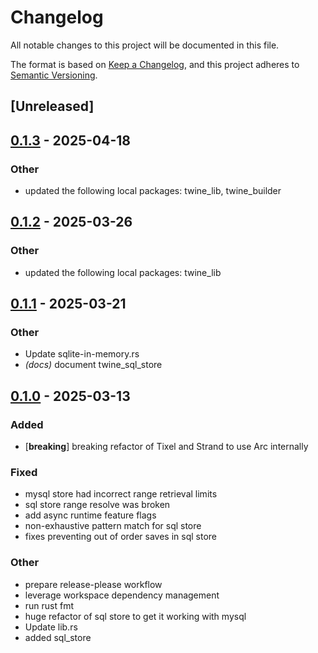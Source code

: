 # Changelog

All notable changes to this project will be documented in this file.

The format is based on [Keep a Changelog](https://keepachangelog.com/en/1.0.0/),
and this project adheres to [Semantic Versioning](https://semver.org/spec/v2.0.0.html).

## [Unreleased]

## [0.1.3](https://github.com/twine-protocol/twine-rs/compare/twine_sql_store-v0.1.2...twine_sql_store-v0.1.3) - 2025-04-18

### Other

- updated the following local packages: twine_lib, twine_builder

## [0.1.2](https://github.com/twine-protocol/twine-rs/compare/twine_sql_store-v0.1.1...twine_sql_store-v0.1.2) - 2025-03-26

### Other

- updated the following local packages: twine_lib

## [0.1.1](https://github.com/twine-protocol/twine-rs/compare/twine_sql_store-v0.1.0...twine_sql_store-v0.1.1) - 2025-03-21

### Other

- Update sqlite-in-memory.rs
- *(docs)* document twine_sql_store

## [0.1.0](https://github.com/twine-protocol/twine-rs/releases/tag/twine_sql_store-v0.1.0) - 2025-03-13

### Added

- [**breaking**] breaking refactor of Tixel and Strand to use Arc internally

### Fixed

- mysql store had incorrect range retrieval limits
- sql store range resolve was broken
- add async runtime feature flags
- non-exhaustive pattern match for sql store
- fixes preventing out of order saves in sql store

### Other

- prepare release-please workflow
- leverage workspace dependency management
- run rust fmt
- huge refactor of sql store to get it working with mysql
- Update lib.rs
- added sql_store
